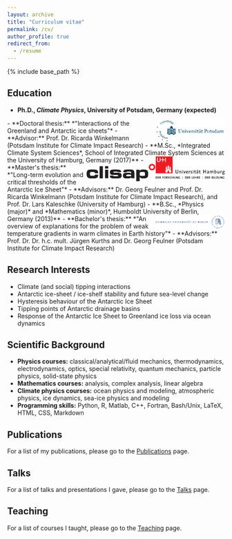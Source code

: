 ```yaml
---
layout: archive
title: "Curriculum vitae"
permalink: /cv/
author_profile: true
redirect_from:
  - /resume
---
```


{% include base_path %}

## Education
- **Ph.D., *Climate Physics*, University of Potsdam, Germany (expected)**
<img style="float: right;" src="/images/logo_uni-potsdam.png" width="160">
  - **Doctoral thesis:** *"Interactions of the Greenland and Antarctic ice sheets"*
  - **Advisor:** Prof. Dr. Ricarda Winkelmann (Potsdam Institute for Climate Impact Research)
- **M.Sc., *Integrated Climate System Sciences*, School of Integrated Climate System Sciences at the University of Hamburg, Germany (2017)**
<img style="float: right;" src="/images/logo_uni-hamburg.pdf" width="160">
<img style="float: right;" src="/images/logo_clisap.pdf" width="160">
  - **Master's thesis:** *"Long-term evolution and critical thresholds of the Antarctic Ice Sheet"*
  - **Advisors:** Dr. Georg Feulner and Prof. Dr. Ricarda Winkelmann (Potsdam Institute for Climate Impact Research), and Prof. Dr. Lars Kaleschke (University of Hamburg)
- **B.Sc., *Physics (major)* and *Mathematics (minor)*, Humboldt University of Berlin, Germany (2013)**
<img style="float: right;" src="/images/logo_uni-huberlin.png" width="160">
  - **Bachelor's thesis:** *"An overview of explanations for the problem of weak temperature gradients in warm climates in Earth history"*
  - **Advisors:** Prof. Dr. Dr. h.c. mult. Jürgen Kurths and Dr. Georg Feulner (Potsdam Institute for Climate Impact Research)

## Research Interests
- Climate (and social) tipping interactions
- Antarctic ice-sheet / ice-shelf stability and future sea-level change
- Hysteresis behaviour of the Antarctic Ice Sheet
- Tipping points of Antarctic drainage basins
- Response of the Antarctic Ice Sheet to Greenland ice loss via ocean dynamics
  
## Scientific Background
- **Physics courses:**
  classical/analytical/fluid mechanics, thermodynamics, electrodynamics, optics, special relativity, quantum mechanics, particle physics, solid-state physics
- **Mathematics courses:**
  analysis, complex analysis, linear algebra
- **Climate physics courses:**
  ocean physics and modeling, atmospheric physics, ice dynamics, sea-ice physics and modeling
- **Programming skills:**
  Python, R, Matlab, C++, Fortran, Bash/Unix, LaTeX, HTML, CSS, Markdown

## Publications
For a list of my publications, please go to the [Publications](/publications/) page.
  
## Talks
For a list of talks and presentations I gave, please go to the [Talks](/talks/) page.
  
## Teaching
For a list of courses I taught, please go to the [Teaching](/teaching/) page.